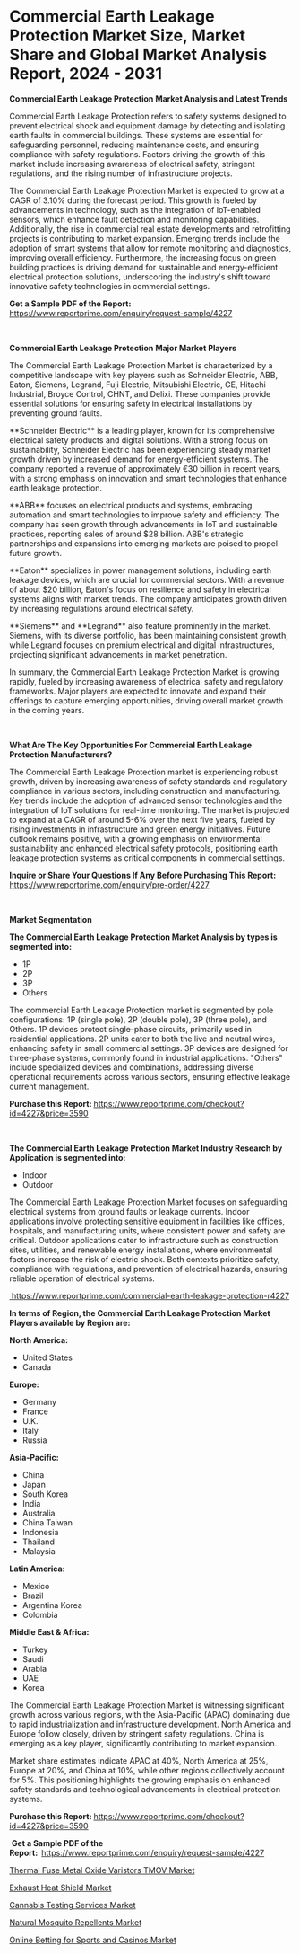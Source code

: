 <p><h1>Commercial Earth Leakage Protection Market Size, Market Share and Global Market Analysis Report, 2024 - 2031</h1></p><p><strong>Commercial Earth Leakage Protection Market Analysis and Latest Trends</strong></p>
<p><p>Commercial Earth Leakage Protection refers to safety systems designed to prevent electrical shock and equipment damage by detecting and isolating earth faults in commercial buildings. These systems are essential for safeguarding personnel, reducing maintenance costs, and ensuring compliance with safety regulations. Factors driving the growth of this market include increasing awareness of electrical safety, stringent regulations, and the rising number of infrastructure projects.</p><p>The Commercial Earth Leakage Protection Market is expected to grow at a CAGR of 3.10% during the forecast period. This growth is fueled by advancements in technology, such as the integration of IoT-enabled sensors, which enhance fault detection and monitoring capabilities. Additionally, the rise in commercial real estate developments and retrofitting projects is contributing to market expansion. Emerging trends include the adoption of smart systems that allow for remote monitoring and diagnostics, improving overall efficiency. Furthermore, the increasing focus on green building practices is driving demand for sustainable and energy-efficient electrical protection solutions, underscoring the industry's shift toward innovative safety technologies in commercial settings.</p></p>
<p><strong>Get a Sample PDF of the Report:&nbsp;</strong> <a href="https://www.reportprime.com/enquiry/request-sample/4227?utm_campaign=1743&utm_medium=2&utm_source=Github&utm_content=ia&utm_term=27112024&utm_id=commercial-earth-leakage-protection">https://www.reportprime.com/enquiry/request-sample/4227</a></p>
<p>&nbsp;</p>
<p><strong>Commercial Earth Leakage Protection Major Market Players</strong></p>
<p><p>The Commercial Earth Leakage Protection Market is characterized by a competitive landscape with key players such as Schneider Electric, ABB, Eaton, Siemens, Legrand, Fuji Electric, Mitsubishi Electric, GE, Hitachi Industrial, Broyce Control, CHNT, and Delixi. These companies provide essential solutions for ensuring safety in electrical installations by preventing ground faults.</p><p>**Schneider Electric** is a leading player, known for its comprehensive electrical safety products and digital solutions. With a strong focus on sustainability, Schneider Electric has been experiencing steady market growth driven by increased demand for energy-efficient systems. The company reported a revenue of approximately €30 billion in recent years, with a strong emphasis on innovation and smart technologies that enhance earth leakage protection.</p><p>**ABB** focuses on electrical products and systems, embracing automation and smart technologies to improve safety and efficiency. The company has seen growth through advancements in IoT and sustainable practices, reporting sales of around $28 billion. ABB's strategic partnerships and expansions into emerging markets are poised to propel future growth.</p><p>**Eaton** specializes in power management solutions, including earth leakage devices, which are crucial for commercial sectors. With a revenue of about $20 billion, Eaton's focus on resilience and safety in electrical systems aligns with market trends. The company anticipates growth driven by increasing regulations around electrical safety.</p><p>**Siemens** and **Legrand** also feature prominently in the market. Siemens, with its diverse portfolio, has been maintaining consistent growth, while Legrand focuses on premium electrical and digital infrastructures, projecting significant advancements in market penetration.</p><p>In summary, the Commercial Earth Leakage Protection Market is growing rapidly, fueled by increasing awareness of electrical safety and regulatory frameworks. Major players are expected to innovate and expand their offerings to capture emerging opportunities, driving overall market growth in the coming years.</p></p>
<p>&nbsp;</p>
<p><strong>What Are The Key Opportunities For Commercial Earth Leakage Protection Manufacturers?</strong></p>
<p><p>The Commercial Earth Leakage Protection market is experiencing robust growth, driven by increasing awareness of safety standards and regulatory compliance in various sectors, including construction and manufacturing. Key trends include the adoption of advanced sensor technologies and the integration of IoT solutions for real-time monitoring. The market is projected to expand at a CAGR of around 5-6% over the next five years, fueled by rising investments in infrastructure and green energy initiatives. Future outlook remains positive, with a growing emphasis on environmental sustainability and enhanced electrical safety protocols, positioning earth leakage protection systems as critical components in commercial settings.</p></p>
<p><strong>Inquire or Share Your Questions If Any Before Purchasing This Report:</strong> <a href="https://www.reportprime.com/enquiry/pre-order/4227?utm_campaign=1743&utm_medium=2&utm_source=Github&utm_content=ia&utm_term=27112024&utm_id=commercial-earth-leakage-protection">https://www.reportprime.com/enquiry/pre-order/4227</a></p>
<p>&nbsp;</p>
<p><strong>Market Segmentation</strong></p>
<p><strong>The Commercial Earth Leakage Protection Market Analysis by types is segmented into:</strong></p>
<p><ul><li>1P</li><li>2P</li><li>3P</li><li>Others</li></ul></p>
<p><p>The commercial Earth Leakage Protection market is segmented by pole configurations: 1P (single pole), 2P (double pole), 3P (three pole), and Others. 1P devices protect single-phase circuits, primarily used in residential applications. 2P units cater to both the live and neutral wires, enhancing safety in small commercial settings. 3P devices are designed for three-phase systems, commonly found in industrial applications. "Others" include specialized devices and combinations, addressing diverse operational requirements across various sectors, ensuring effective leakage current management.</p></p>
<p><strong>Purchase this Report:&nbsp;</strong><a href="https://www.reportprime.com/checkout?id=4227&price=3590&utm_campaign=1743&utm_medium=2&utm_source=Github&utm_content=ia&utm_term=27112024&utm_id=commercial-earth-leakage-protection">https://www.reportprime.com/checkout?id=4227&price=3590</a></p>
<p>&nbsp;</p>
<p><strong>The Commercial Earth Leakage Protection Market Industry Research by Application is segmented into:</strong></p>
<p><ul><li>Indoor</li><li>Outdoor</li></ul></p>
<p><p>The Commercial Earth Leakage Protection Market focuses on safeguarding electrical systems from ground faults or leakage currents. Indoor applications involve protecting sensitive equipment in facilities like offices, hospitals, and manufacturing units, where consistent power and safety are critical. Outdoor applications cater to infrastructure such as construction sites, utilities, and renewable energy installations, where environmental factors increase the risk of electric shock. Both contexts prioritize safety, compliance with regulations, and prevention of electrical hazards, ensuring reliable operation of electrical systems.</p></p>
<p><a href="https://www.reportprime.com/commercial-earth-leakage-protection-r4227?utm_campaign=1743&utm_medium=2&utm_source=Github&utm_content=ia&utm_term=27112024&utm_id=commercial-earth-leakage-protection">&nbsp;https://www.reportprime.com/commercial-earth-leakage-protection-r4227</a></p>
<p><strong>In terms of Region, the Commercial Earth Leakage Protection Market Players available by Region are:</strong></p>
<p>
    <p> <strong> North America: </strong>
        <ul>
            <li>United States</li>
            <li>Canada</li>
        </ul>
        </p> 
    <p> <strong> Europe: </strong>
        <ul>
            <li>Germany</li>
            <li>France</li>
            <li>U.K.</li>
            <li>Italy</li>
            <li>Russia</li>
        </ul>
        </p> 
    <p> <strong> Asia-Pacific: </strong>
        <ul>
            <li>China</li>
            <li>Japan</li>
            <li>South Korea</li>
            <li>India</li>
            <li>Australia</li>
            <li>China Taiwan</li>
            <li>Indonesia</li>
            <li>Thailand</li>
            <li>Malaysia</li>
        </ul>
        </p> 
    <p> <strong> Latin America: </strong>
        <ul>
            <li>Mexico</li>
            <li>Brazil</li>
            <li>Argentina Korea</li>
            <li>Colombia</li>
        </ul>
        </p> 
    <p> <strong> Middle East & Africa: </strong>
        <ul>
            <li>Turkey</li>
            <li>Saudi</li>
            <li>Arabia</li>
            <li>UAE</li>
            <li>Korea</li>
        </ul>
    </p>
    </p>
<p><p>The Commercial Earth Leakage Protection Market is witnessing significant growth across various regions, with the Asia-Pacific (APAC) dominating due to rapid industrialization and infrastructure development. North America and Europe follow closely, driven by stringent safety regulations. China is emerging as a key player, significantly contributing to market expansion. </p><p>Market share estimates indicate APAC at 40%, North America at 25%, Europe at 20%, and China at 10%, while other regions collectively account for 5%. This positioning highlights the growing emphasis on enhanced safety standards and technological advancements in electrical protection systems.</p></p>
<p><strong>Purchase this Report: </strong><a href="https://www.reportprime.com/checkout?id=4227&price=3590&utm_campaign=1743&utm_medium=2&utm_source=Github&utm_content=ia&utm_term=27112024&utm_id=commercial-earth-leakage-protection">https://www.reportprime.com/checkout?id=4227&price=3590</a></p>
<p>&nbsp;<strong>Get a Sample PDF of the Report:&nbsp;&nbsp;</strong><a href="https://www.reportprime.com/enquiry/request-sample/4227?utm_campaign=1743&utm_medium=2&utm_source=Github&utm_content=ia&utm_term=27112024&utm_id=commercial-earth-leakage-protection">https://www.reportprime.com/enquiry/request-sample/4227</a></p>
<p><strong></strong></p>
<p><p><a href="https://github.com/ryanbell8967/Market-Research-Report-List-1/blob/main/thermal-fuse-metal-oxide-varistors-tmov-market.md?utm_campaign=1743&utm_medium=2&utm_source=Github&utm_content=ia&utm_term=27112024&utm_id=commercial-earth-leakage-protection">Thermal Fuse Metal Oxide Varistors TMOV Market</a></p><p><a href="https://www.linkedin.com/pulse/in-depth-analysis-exhaust-heat-shield-market-trends-stghe?utm_campaign=1743&utm_medium=2&utm_source=Github&utm_content=ia&utm_term=27112024&utm_id=commercial-earth-leakage-protection">Exhaust Heat Shield Market</a></p><p><a href="https://issuu.com/reportprime-2/docs/cannabis-testing-services-market-si_ef4e24a85e8b6b?utm_campaign=1743&utm_medium=2&utm_source=Github&utm_content=ia&utm_term=27112024&utm_id=commercial-earth-leakage-protection">Cannabis Testing Services Market</a></p><p><a href="https://www.linkedin.com/pulse/emerging-opportunities-challenges-global-natural-mosquito-brhof?utm_campaign=1743&utm_medium=2&utm_source=Github&utm_content=ia&utm_term=27112024&utm_id=commercial-earth-leakage-protection">Natural Mosquito Repellents Market</a></p><p><a href="https://issuu.com/reportprime-2/docs/online-betting-for-sports-and-casin_0f13726e9fc9a2?utm_campaign=1743&utm_medium=2&utm_source=Github&utm_content=ia&utm_term=27112024&utm_id=commercial-earth-leakage-protection">Online Betting for Sports and Casinos Market</a></p></p>